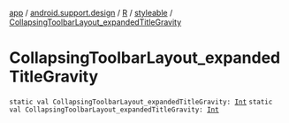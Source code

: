 [app](../../../index.md) / [android.support.design](../../index.md) / [R](../index.md) / [styleable](index.md) / [CollapsingToolbarLayout_expandedTitleGravity](./-collapsing-toolbar-layout_expanded-title-gravity.md)

# CollapsingToolbarLayout_expandedTitleGravity

`static val CollapsingToolbarLayout_expandedTitleGravity: `[`Int`](https://kotlinlang.org/api/latest/jvm/stdlib/kotlin/-int/index.html)
`static val CollapsingToolbarLayout_expandedTitleGravity: `[`Int`](https://kotlinlang.org/api/latest/jvm/stdlib/kotlin/-int/index.html)